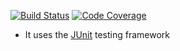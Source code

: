 [![Build Status](https://app.travis-ci.com/gptshubham595/avl_java_travis.svg?branch=main)](https://app.travis-ci.com/gptshubham595/avl_java_travis)
[![Code Coverage](https://codecov.io/github/gptshubham595/avl_java_travis/coverage.svg)](https://codecov.io/gh/gptshubham595/avl_java_travis)

- It uses the [JUnit](https://junit.org) testing framework




